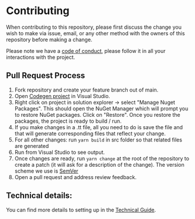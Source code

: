 # Contributing
When contributing to this repository, please first discuss the change you wish to make via issue, email, or any other method with the owners of this repository before making a change.

Please note we have a [code of conduct](https://microsoft.github.io/codeofconduct/), please follow it in all your interactions with the project.

## Pull Request Process
1. Fork repository and create your feature branch out of main.
2. Open [Codegen project](./package/Codegen/Codegen.csproj) in Visual Studio.
3. Right click on project in solution explorer -> select "Manage Nuget Packages". This should open the NuGet Manager which will prompt you to restore NuGet packages. Click on "Restore". Once you restore the packages, the project is ready to build / run.
4. If you make changes in a .tt file, all you need to do is save the file and that will generate corresponding files that reflect your change.
5. For all other changes: run `yarn build` in src folder so that related files are generated
6. Run from Visual Studio to see output.
7. Once changes are ready, run `yarn change` at the root of the repository to create a patch (it will ask for a description of the change). The version scheme we use is [SemVer](https://semver.org/)
8. Open a pull request and address review feedback.


## Technical details:
You can find more details to setting up in the [Technical Guide](TechnicalGuide.md).
